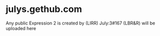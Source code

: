 # julys.gethub.com
Any public Expression 2 is created by (LIRR) July:3#167 (LBR&amp;R) will be uploaded here
